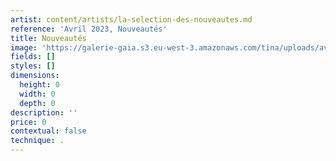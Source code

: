```yaml
---
artist: content/artists/la-selection-des-nouveautes.md
reference: 'Avril 2023, Nouveautés'
title: Nouveautés
image: 'https://galerie-gaia.s3.eu-west-3.amazonaws.com/tina/uploads/avril-2023/GAÏA_Instagram_Gabarit(1).jpg'
fields: []
styles: []
dimensions:
  height: 0
  width: 0
  depth: 0
description: ''
price: 0
contextual: false
technique: .
---
```


